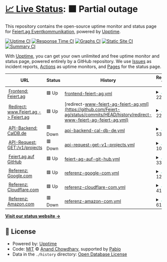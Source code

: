# [📈 Live Status](https://status.feiert.ag): <!--live status--> **🟧 Partial outage**

This repository contains the open-source uptime monitor and status page for [Feiert.ag Eventkommunikation](https://www.feiert.ag), powered by [Upptime](https://github.com/upptime/upptime).

[![Uptime CI](https://github.com/Feiert-ag/status/workflows/Uptime%20CI/badge.svg)](https://github.com/Feiert-ag/status/actions?query=workflow%3A%22Uptime+CI%22)
[![Response Time CI](https://github.com/Feiert-ag/status/workflows/Response%20Time%20CI/badge.svg)](https://github.com/Feiert-ag/status/actions?query=workflow%3A%22Response+Time+CI%22)
[![Graphs CI](https://github.com/Feiert-ag/status/workflows/Graphs%20CI/badge.svg)](https://github.com/Feiert-ag/status/actions?query=workflow%3A%22Graphs+CI%22)
[![Static Site CI](https://github.com/Feiert-ag/status/workflows/Static%20Site%20CI/badge.svg)](https://github.com/Feiert-ag/status/actions?query=workflow%3A%22Static+Site+CI%22)
[![Summary CI](https://github.com/Feiert-ag/status/workflows/Summary%20CI/badge.svg)](https://github.com/Feiert-ag/status/actions?query=workflow%3A%22Summary+CI%22)

With [Upptime](https://upptime.js.org), you can get your own unlimited and free uptime monitor and status page, powered entirely by a GitHub repository. We use [Issues](https://github.com/Feiert-ag/status/issues) as incident reports, [Actions](https://github.com/Feiert-ag/status/actions) as uptime monitors, and [Pages](https://status.feiert.ag) for the status page.

<!--start: status pages-->
<!-- This summary is generated by Upptime (https://github.com/upptime/upptime) -->
<!-- Do not edit this manually, your changes will be overwritten -->
<!-- prettier-ignore -->
| URL | Status | History | Response Time | Uptime |
| --- | ------ | ------- | ------------- | ------ |
| <img alt="" src="https://avatars.githubusercontent.com/u/156091420" height="13"> [Frontend: Feiert.ag](https://Feiert.ag) | 🟩 Up | [frontend-feiert-ag.yml](https://github.com/Feiert-ag/status/commits/HEAD/history/frontend-feiert-ag.yml) | <details><summary><img alt="Response time graph" src="./graphs/frontend-feiert-ag/response-time-week.png" height="20"> 223ms</summary><br><a href="https://status.feiert.ag/history/frontend-feiert-ag"><img alt="Response time 223" src="https://img.shields.io/endpoint?url=https%3A%2F%2Fraw.githubusercontent.com%2FFeiert-ag%2Fstatus%2FHEAD%2Fapi%2Ffrontend-feiert-ag%2Fresponse-time.json"></a><br><a href="https://status.feiert.ag/history/frontend-feiert-ag"><img alt="24-hour response time 223" src="https://img.shields.io/endpoint?url=https%3A%2F%2Fraw.githubusercontent.com%2FFeiert-ag%2Fstatus%2FHEAD%2Fapi%2Ffrontend-feiert-ag%2Fresponse-time-day.json"></a><br><a href="https://status.feiert.ag/history/frontend-feiert-ag"><img alt="7-day response time 223" src="https://img.shields.io/endpoint?url=https%3A%2F%2Fraw.githubusercontent.com%2FFeiert-ag%2Fstatus%2FHEAD%2Fapi%2Ffrontend-feiert-ag%2Fresponse-time-week.json"></a><br><a href="https://status.feiert.ag/history/frontend-feiert-ag"><img alt="30-day response time 223" src="https://img.shields.io/endpoint?url=https%3A%2F%2Fraw.githubusercontent.com%2FFeiert-ag%2Fstatus%2FHEAD%2Fapi%2Ffrontend-feiert-ag%2Fresponse-time-month.json"></a><br><a href="https://status.feiert.ag/history/frontend-feiert-ag"><img alt="1-year response time 223" src="https://img.shields.io/endpoint?url=https%3A%2F%2Fraw.githubusercontent.com%2FFeiert-ag%2Fstatus%2FHEAD%2Fapi%2Ffrontend-feiert-ag%2Fresponse-time-year.json"></a></details> | <details><summary><a href="https://status.feiert.ag/history/frontend-feiert-ag">100.00%</a></summary><a href="https://status.feiert.ag/history/frontend-feiert-ag"><img alt="All-time uptime 100.00%" src="https://img.shields.io/endpoint?url=https%3A%2F%2Fraw.githubusercontent.com%2FFeiert-ag%2Fstatus%2FHEAD%2Fapi%2Ffrontend-feiert-ag%2Fuptime.json"></a><br><a href="https://status.feiert.ag/history/frontend-feiert-ag"><img alt="24-hour uptime 100.00%" src="https://img.shields.io/endpoint?url=https%3A%2F%2Fraw.githubusercontent.com%2FFeiert-ag%2Fstatus%2FHEAD%2Fapi%2Ffrontend-feiert-ag%2Fuptime-day.json"></a><br><a href="https://status.feiert.ag/history/frontend-feiert-ag"><img alt="7-day uptime 100.00%" src="https://img.shields.io/endpoint?url=https%3A%2F%2Fraw.githubusercontent.com%2FFeiert-ag%2Fstatus%2FHEAD%2Fapi%2Ffrontend-feiert-ag%2Fuptime-week.json"></a><br><a href="https://status.feiert.ag/history/frontend-feiert-ag"><img alt="30-day uptime 100.00%" src="https://img.shields.io/endpoint?url=https%3A%2F%2Fraw.githubusercontent.com%2FFeiert-ag%2Fstatus%2FHEAD%2Fapi%2Ffrontend-feiert-ag%2Fuptime-month.json"></a><br><a href="https://status.feiert.ag/history/frontend-feiert-ag"><img alt="1-year uptime 100.00%" src="https://img.shields.io/endpoint?url=https%3A%2F%2Fraw.githubusercontent.com%2FFeiert-ag%2Fstatus%2FHEAD%2Fapi%2Ffrontend-feiert-ag%2Fuptime-year.json"></a></details>
| <img alt="" src="https://avatars.githubusercontent.com/u/156091420" height="13"> [Redirect: www.Feiert.ag -> Feiert.ag](https://www.Feiert.ag) | 🟩 Up | [redirect-www-feiert-ag-feiert-ag.yml](https://github.com/Feiert-ag/status/commits/HEAD/history/redirect-www-feiert-ag-feiert-ag.yml) | <details><summary><img alt="Response time graph" src="./graphs/redirect-www-feiert-ag-feiert-ag/response-time-week.png" height="20"> 222ms</summary><br><a href="https://status.feiert.ag/history/redirect-www-feiert-ag-feiert-ag"><img alt="Response time 222" src="https://img.shields.io/endpoint?url=https%3A%2F%2Fraw.githubusercontent.com%2FFeiert-ag%2Fstatus%2FHEAD%2Fapi%2Fredirect-www-feiert-ag-feiert-ag%2Fresponse-time.json"></a><br><a href="https://status.feiert.ag/history/redirect-www-feiert-ag-feiert-ag"><img alt="24-hour response time 222" src="https://img.shields.io/endpoint?url=https%3A%2F%2Fraw.githubusercontent.com%2FFeiert-ag%2Fstatus%2FHEAD%2Fapi%2Fredirect-www-feiert-ag-feiert-ag%2Fresponse-time-day.json"></a><br><a href="https://status.feiert.ag/history/redirect-www-feiert-ag-feiert-ag"><img alt="7-day response time 222" src="https://img.shields.io/endpoint?url=https%3A%2F%2Fraw.githubusercontent.com%2FFeiert-ag%2Fstatus%2FHEAD%2Fapi%2Fredirect-www-feiert-ag-feiert-ag%2Fresponse-time-week.json"></a><br><a href="https://status.feiert.ag/history/redirect-www-feiert-ag-feiert-ag"><img alt="30-day response time 222" src="https://img.shields.io/endpoint?url=https%3A%2F%2Fraw.githubusercontent.com%2FFeiert-ag%2Fstatus%2FHEAD%2Fapi%2Fredirect-www-feiert-ag-feiert-ag%2Fresponse-time-month.json"></a><br><a href="https://status.feiert.ag/history/redirect-www-feiert-ag-feiert-ag"><img alt="1-year response time 222" src="https://img.shields.io/endpoint?url=https%3A%2F%2Fraw.githubusercontent.com%2FFeiert-ag%2Fstatus%2FHEAD%2Fapi%2Fredirect-www-feiert-ag-feiert-ag%2Fresponse-time-year.json"></a></details> | <details><summary><a href="https://status.feiert.ag/history/redirect-www-feiert-ag-feiert-ag">100.00%</a></summary><a href="https://status.feiert.ag/history/redirect-www-feiert-ag-feiert-ag"><img alt="All-time uptime 100.00%" src="https://img.shields.io/endpoint?url=https%3A%2F%2Fraw.githubusercontent.com%2FFeiert-ag%2Fstatus%2FHEAD%2Fapi%2Fredirect-www-feiert-ag-feiert-ag%2Fuptime.json"></a><br><a href="https://status.feiert.ag/history/redirect-www-feiert-ag-feiert-ag"><img alt="24-hour uptime 100.00%" src="https://img.shields.io/endpoint?url=https%3A%2F%2Fraw.githubusercontent.com%2FFeiert-ag%2Fstatus%2FHEAD%2Fapi%2Fredirect-www-feiert-ag-feiert-ag%2Fuptime-day.json"></a><br><a href="https://status.feiert.ag/history/redirect-www-feiert-ag-feiert-ag"><img alt="7-day uptime 100.00%" src="https://img.shields.io/endpoint?url=https%3A%2F%2Fraw.githubusercontent.com%2FFeiert-ag%2Fstatus%2FHEAD%2Fapi%2Fredirect-www-feiert-ag-feiert-ag%2Fuptime-week.json"></a><br><a href="https://status.feiert.ag/history/redirect-www-feiert-ag-feiert-ag"><img alt="30-day uptime 100.00%" src="https://img.shields.io/endpoint?url=https%3A%2F%2Fraw.githubusercontent.com%2FFeiert-ag%2Fstatus%2FHEAD%2Fapi%2Fredirect-www-feiert-ag-feiert-ag%2Fuptime-month.json"></a><br><a href="https://status.feiert.ag/history/redirect-www-feiert-ag-feiert-ag"><img alt="1-year uptime 100.00%" src="https://img.shields.io/endpoint?url=https%3A%2F%2Fraw.githubusercontent.com%2FFeiert-ag%2Fstatus%2FHEAD%2Fapi%2Fredirect-www-feiert-ag-feiert-ag%2Fuptime-year.json"></a></details>
| <img alt="" src="https://www.openapis.org/wp-content/uploads/sites/3/2019/06/favicon-140x140.png" height="13"> [API-Backend: CalDB.de](https://CalDB.de) | 🟥 Down | [api-backend-cal-db-de.yml](https://github.com/Feiert-ag/status/commits/HEAD/history/api-backend-cal-db-de.yml) | <details><summary><img alt="Response time graph" src="./graphs/api-backend-cal-db-de/response-time-week.png" height="20"> 539ms</summary><br><a href="https://status.feiert.ag/history/api-backend-cal-db-de"><img alt="Response time 539" src="https://img.shields.io/endpoint?url=https%3A%2F%2Fraw.githubusercontent.com%2FFeiert-ag%2Fstatus%2FHEAD%2Fapi%2Fapi-backend-cal-db-de%2Fresponse-time.json"></a><br><a href="https://status.feiert.ag/history/api-backend-cal-db-de"><img alt="24-hour response time 539" src="https://img.shields.io/endpoint?url=https%3A%2F%2Fraw.githubusercontent.com%2FFeiert-ag%2Fstatus%2FHEAD%2Fapi%2Fapi-backend-cal-db-de%2Fresponse-time-day.json"></a><br><a href="https://status.feiert.ag/history/api-backend-cal-db-de"><img alt="7-day response time 539" src="https://img.shields.io/endpoint?url=https%3A%2F%2Fraw.githubusercontent.com%2FFeiert-ag%2Fstatus%2FHEAD%2Fapi%2Fapi-backend-cal-db-de%2Fresponse-time-week.json"></a><br><a href="https://status.feiert.ag/history/api-backend-cal-db-de"><img alt="30-day response time 539" src="https://img.shields.io/endpoint?url=https%3A%2F%2Fraw.githubusercontent.com%2FFeiert-ag%2Fstatus%2FHEAD%2Fapi%2Fapi-backend-cal-db-de%2Fresponse-time-month.json"></a><br><a href="https://status.feiert.ag/history/api-backend-cal-db-de"><img alt="1-year response time 539" src="https://img.shields.io/endpoint?url=https%3A%2F%2Fraw.githubusercontent.com%2FFeiert-ag%2Fstatus%2FHEAD%2Fapi%2Fapi-backend-cal-db-de%2Fresponse-time-year.json"></a></details> | <details><summary><a href="https://status.feiert.ag/history/api-backend-cal-db-de">0.04%</a></summary><a href="https://status.feiert.ag/history/api-backend-cal-db-de"><img alt="All-time uptime 0.04%" src="https://img.shields.io/endpoint?url=https%3A%2F%2Fraw.githubusercontent.com%2FFeiert-ag%2Fstatus%2FHEAD%2Fapi%2Fapi-backend-cal-db-de%2Fuptime.json"></a><br><a href="https://status.feiert.ag/history/api-backend-cal-db-de"><img alt="24-hour uptime 0.04%" src="https://img.shields.io/endpoint?url=https%3A%2F%2Fraw.githubusercontent.com%2FFeiert-ag%2Fstatus%2FHEAD%2Fapi%2Fapi-backend-cal-db-de%2Fuptime-day.json"></a><br><a href="https://status.feiert.ag/history/api-backend-cal-db-de"><img alt="7-day uptime 0.04%" src="https://img.shields.io/endpoint?url=https%3A%2F%2Fraw.githubusercontent.com%2FFeiert-ag%2Fstatus%2FHEAD%2Fapi%2Fapi-backend-cal-db-de%2Fuptime-week.json"></a><br><a href="https://status.feiert.ag/history/api-backend-cal-db-de"><img alt="30-day uptime 0.04%" src="https://img.shields.io/endpoint?url=https%3A%2F%2Fraw.githubusercontent.com%2FFeiert-ag%2Fstatus%2FHEAD%2Fapi%2Fapi-backend-cal-db-de%2Fuptime-month.json"></a><br><a href="https://status.feiert.ag/history/api-backend-cal-db-de"><img alt="1-year uptime 0.04%" src="https://img.shields.io/endpoint?url=https%3A%2F%2Fraw.githubusercontent.com%2FFeiert-ag%2Fstatus%2FHEAD%2Fapi%2Fapi-backend-cal-db-de%2Fuptime-year.json"></a></details>
| <img alt="" src="https://www.openapis.org/wp-content/uploads/sites/3/2019/06/favicon-140x140.png" height="13"> [API-Request: GET:/v1/projects](https://CalDB.de/v1/projects) | 🟥 Down | [api-request-get-v1-projects.yml](https://github.com/Feiert-ag/status/commits/HEAD/history/api-request-get-v1-projects.yml) | <details><summary><img alt="Response time graph" src="./graphs/api-request-get-v1-projects/response-time-week.png" height="20"> 102ms</summary><br><a href="https://status.feiert.ag/history/api-request-get-v1-projects"><img alt="Response time 102" src="https://img.shields.io/endpoint?url=https%3A%2F%2Fraw.githubusercontent.com%2FFeiert-ag%2Fstatus%2FHEAD%2Fapi%2Fapi-request-get-v1-projects%2Fresponse-time.json"></a><br><a href="https://status.feiert.ag/history/api-request-get-v1-projects"><img alt="24-hour response time 102" src="https://img.shields.io/endpoint?url=https%3A%2F%2Fraw.githubusercontent.com%2FFeiert-ag%2Fstatus%2FHEAD%2Fapi%2Fapi-request-get-v1-projects%2Fresponse-time-day.json"></a><br><a href="https://status.feiert.ag/history/api-request-get-v1-projects"><img alt="7-day response time 102" src="https://img.shields.io/endpoint?url=https%3A%2F%2Fraw.githubusercontent.com%2FFeiert-ag%2Fstatus%2FHEAD%2Fapi%2Fapi-request-get-v1-projects%2Fresponse-time-week.json"></a><br><a href="https://status.feiert.ag/history/api-request-get-v1-projects"><img alt="30-day response time 102" src="https://img.shields.io/endpoint?url=https%3A%2F%2Fraw.githubusercontent.com%2FFeiert-ag%2Fstatus%2FHEAD%2Fapi%2Fapi-request-get-v1-projects%2Fresponse-time-month.json"></a><br><a href="https://status.feiert.ag/history/api-request-get-v1-projects"><img alt="1-year response time 102" src="https://img.shields.io/endpoint?url=https%3A%2F%2Fraw.githubusercontent.com%2FFeiert-ag%2Fstatus%2FHEAD%2Fapi%2Fapi-request-get-v1-projects%2Fresponse-time-year.json"></a></details> | <details><summary><a href="https://status.feiert.ag/history/api-request-get-v1-projects">0.01%</a></summary><a href="https://status.feiert.ag/history/api-request-get-v1-projects"><img alt="All-time uptime 0.01%" src="https://img.shields.io/endpoint?url=https%3A%2F%2Fraw.githubusercontent.com%2FFeiert-ag%2Fstatus%2FHEAD%2Fapi%2Fapi-request-get-v1-projects%2Fuptime.json"></a><br><a href="https://status.feiert.ag/history/api-request-get-v1-projects"><img alt="24-hour uptime 0.01%" src="https://img.shields.io/endpoint?url=https%3A%2F%2Fraw.githubusercontent.com%2FFeiert-ag%2Fstatus%2FHEAD%2Fapi%2Fapi-request-get-v1-projects%2Fuptime-day.json"></a><br><a href="https://status.feiert.ag/history/api-request-get-v1-projects"><img alt="7-day uptime 0.01%" src="https://img.shields.io/endpoint?url=https%3A%2F%2Fraw.githubusercontent.com%2FFeiert-ag%2Fstatus%2FHEAD%2Fapi%2Fapi-request-get-v1-projects%2Fuptime-week.json"></a><br><a href="https://status.feiert.ag/history/api-request-get-v1-projects"><img alt="30-day uptime 0.01%" src="https://img.shields.io/endpoint?url=https%3A%2F%2Fraw.githubusercontent.com%2FFeiert-ag%2Fstatus%2FHEAD%2Fapi%2Fapi-request-get-v1-projects%2Fuptime-month.json"></a><br><a href="https://status.feiert.ag/history/api-request-get-v1-projects"><img alt="1-year uptime 0.01%" src="https://img.shields.io/endpoint?url=https%3A%2F%2Fraw.githubusercontent.com%2FFeiert-ag%2Fstatus%2FHEAD%2Fapi%2Fapi-request-get-v1-projects%2Fuptime-year.json"></a></details>
| <img alt="" src="https://github.com/favicon.ico" height="13"> [Feiert.ag auf GitHub](https://github.com/feiert-ag/) | 🟩 Up | [feiert-ag-auf-git-hub.yml](https://github.com/Feiert-ag/status/commits/HEAD/history/feiert-ag-auf-git-hub.yml) | <details><summary><img alt="Response time graph" src="./graphs/feiert-ag-auf-git-hub/response-time-week.png" height="20"> 334ms</summary><br><a href="https://status.feiert.ag/history/feiert-ag-auf-git-hub"><img alt="Response time 334" src="https://img.shields.io/endpoint?url=https%3A%2F%2Fraw.githubusercontent.com%2FFeiert-ag%2Fstatus%2FHEAD%2Fapi%2Ffeiert-ag-auf-git-hub%2Fresponse-time.json"></a><br><a href="https://status.feiert.ag/history/feiert-ag-auf-git-hub"><img alt="24-hour response time 334" src="https://img.shields.io/endpoint?url=https%3A%2F%2Fraw.githubusercontent.com%2FFeiert-ag%2Fstatus%2FHEAD%2Fapi%2Ffeiert-ag-auf-git-hub%2Fresponse-time-day.json"></a><br><a href="https://status.feiert.ag/history/feiert-ag-auf-git-hub"><img alt="7-day response time 334" src="https://img.shields.io/endpoint?url=https%3A%2F%2Fraw.githubusercontent.com%2FFeiert-ag%2Fstatus%2FHEAD%2Fapi%2Ffeiert-ag-auf-git-hub%2Fresponse-time-week.json"></a><br><a href="https://status.feiert.ag/history/feiert-ag-auf-git-hub"><img alt="30-day response time 334" src="https://img.shields.io/endpoint?url=https%3A%2F%2Fraw.githubusercontent.com%2FFeiert-ag%2Fstatus%2FHEAD%2Fapi%2Ffeiert-ag-auf-git-hub%2Fresponse-time-month.json"></a><br><a href="https://status.feiert.ag/history/feiert-ag-auf-git-hub"><img alt="1-year response time 334" src="https://img.shields.io/endpoint?url=https%3A%2F%2Fraw.githubusercontent.com%2FFeiert-ag%2Fstatus%2FHEAD%2Fapi%2Ffeiert-ag-auf-git-hub%2Fresponse-time-year.json"></a></details> | <details><summary><a href="https://status.feiert.ag/history/feiert-ag-auf-git-hub">100.00%</a></summary><a href="https://status.feiert.ag/history/feiert-ag-auf-git-hub"><img alt="All-time uptime 100.00%" src="https://img.shields.io/endpoint?url=https%3A%2F%2Fraw.githubusercontent.com%2FFeiert-ag%2Fstatus%2FHEAD%2Fapi%2Ffeiert-ag-auf-git-hub%2Fuptime.json"></a><br><a href="https://status.feiert.ag/history/feiert-ag-auf-git-hub"><img alt="24-hour uptime 100.00%" src="https://img.shields.io/endpoint?url=https%3A%2F%2Fraw.githubusercontent.com%2FFeiert-ag%2Fstatus%2FHEAD%2Fapi%2Ffeiert-ag-auf-git-hub%2Fuptime-day.json"></a><br><a href="https://status.feiert.ag/history/feiert-ag-auf-git-hub"><img alt="7-day uptime 100.00%" src="https://img.shields.io/endpoint?url=https%3A%2F%2Fraw.githubusercontent.com%2FFeiert-ag%2Fstatus%2FHEAD%2Fapi%2Ffeiert-ag-auf-git-hub%2Fuptime-week.json"></a><br><a href="https://status.feiert.ag/history/feiert-ag-auf-git-hub"><img alt="30-day uptime 100.00%" src="https://img.shields.io/endpoint?url=https%3A%2F%2Fraw.githubusercontent.com%2FFeiert-ag%2Fstatus%2FHEAD%2Fapi%2Ffeiert-ag-auf-git-hub%2Fuptime-month.json"></a><br><a href="https://status.feiert.ag/history/feiert-ag-auf-git-hub"><img alt="1-year uptime 100.00%" src="https://img.shields.io/endpoint?url=https%3A%2F%2Fraw.githubusercontent.com%2FFeiert-ag%2Fstatus%2FHEAD%2Fapi%2Ffeiert-ag-auf-git-hub%2Fuptime-year.json"></a></details>
| <img alt="" src="https://www.google.com/favicon.ico" height="13"> [Referenz: Google.com](https://google.com) | 🟩 Up | [referenz-google-com.yml](https://github.com/Feiert-ag/status/commits/HEAD/history/referenz-google-com.yml) | <details><summary><img alt="Response time graph" src="./graphs/referenz-google-com/response-time-week.png" height="20"> 120ms</summary><br><a href="https://status.feiert.ag/history/referenz-google-com"><img alt="Response time 120" src="https://img.shields.io/endpoint?url=https%3A%2F%2Fraw.githubusercontent.com%2FFeiert-ag%2Fstatus%2FHEAD%2Fapi%2Freferenz-google-com%2Fresponse-time.json"></a><br><a href="https://status.feiert.ag/history/referenz-google-com"><img alt="24-hour response time 120" src="https://img.shields.io/endpoint?url=https%3A%2F%2Fraw.githubusercontent.com%2FFeiert-ag%2Fstatus%2FHEAD%2Fapi%2Freferenz-google-com%2Fresponse-time-day.json"></a><br><a href="https://status.feiert.ag/history/referenz-google-com"><img alt="7-day response time 120" src="https://img.shields.io/endpoint?url=https%3A%2F%2Fraw.githubusercontent.com%2FFeiert-ag%2Fstatus%2FHEAD%2Fapi%2Freferenz-google-com%2Fresponse-time-week.json"></a><br><a href="https://status.feiert.ag/history/referenz-google-com"><img alt="30-day response time 120" src="https://img.shields.io/endpoint?url=https%3A%2F%2Fraw.githubusercontent.com%2FFeiert-ag%2Fstatus%2FHEAD%2Fapi%2Freferenz-google-com%2Fresponse-time-month.json"></a><br><a href="https://status.feiert.ag/history/referenz-google-com"><img alt="1-year response time 120" src="https://img.shields.io/endpoint?url=https%3A%2F%2Fraw.githubusercontent.com%2FFeiert-ag%2Fstatus%2FHEAD%2Fapi%2Freferenz-google-com%2Fresponse-time-year.json"></a></details> | <details><summary><a href="https://status.feiert.ag/history/referenz-google-com">100.00%</a></summary><a href="https://status.feiert.ag/history/referenz-google-com"><img alt="All-time uptime 100.00%" src="https://img.shields.io/endpoint?url=https%3A%2F%2Fraw.githubusercontent.com%2FFeiert-ag%2Fstatus%2FHEAD%2Fapi%2Freferenz-google-com%2Fuptime.json"></a><br><a href="https://status.feiert.ag/history/referenz-google-com"><img alt="24-hour uptime 100.00%" src="https://img.shields.io/endpoint?url=https%3A%2F%2Fraw.githubusercontent.com%2FFeiert-ag%2Fstatus%2FHEAD%2Fapi%2Freferenz-google-com%2Fuptime-day.json"></a><br><a href="https://status.feiert.ag/history/referenz-google-com"><img alt="7-day uptime 100.00%" src="https://img.shields.io/endpoint?url=https%3A%2F%2Fraw.githubusercontent.com%2FFeiert-ag%2Fstatus%2FHEAD%2Fapi%2Freferenz-google-com%2Fuptime-week.json"></a><br><a href="https://status.feiert.ag/history/referenz-google-com"><img alt="30-day uptime 100.00%" src="https://img.shields.io/endpoint?url=https%3A%2F%2Fraw.githubusercontent.com%2FFeiert-ag%2Fstatus%2FHEAD%2Fapi%2Freferenz-google-com%2Fuptime-month.json"></a><br><a href="https://status.feiert.ag/history/referenz-google-com"><img alt="1-year uptime 100.00%" src="https://img.shields.io/endpoint?url=https%3A%2F%2Fraw.githubusercontent.com%2FFeiert-ag%2Fstatus%2FHEAD%2Fapi%2Freferenz-google-com%2Fuptime-year.json"></a></details>
| <img alt="" src="https://cloudflare.com/favicon.ico" height="13"> [Referenz: Cloudflare.com](https://cloudflare.com) | 🟩 Up | [referenz-cloudflare-com.yml](https://github.com/Feiert-ag/status/commits/HEAD/history/referenz-cloudflare-com.yml) | <details><summary><img alt="Response time graph" src="./graphs/referenz-cloudflare-com/response-time-week.png" height="20"> 416ms</summary><br><a href="https://status.feiert.ag/history/referenz-cloudflare-com"><img alt="Response time 416" src="https://img.shields.io/endpoint?url=https%3A%2F%2Fraw.githubusercontent.com%2FFeiert-ag%2Fstatus%2FHEAD%2Fapi%2Freferenz-cloudflare-com%2Fresponse-time.json"></a><br><a href="https://status.feiert.ag/history/referenz-cloudflare-com"><img alt="24-hour response time 416" src="https://img.shields.io/endpoint?url=https%3A%2F%2Fraw.githubusercontent.com%2FFeiert-ag%2Fstatus%2FHEAD%2Fapi%2Freferenz-cloudflare-com%2Fresponse-time-day.json"></a><br><a href="https://status.feiert.ag/history/referenz-cloudflare-com"><img alt="7-day response time 416" src="https://img.shields.io/endpoint?url=https%3A%2F%2Fraw.githubusercontent.com%2FFeiert-ag%2Fstatus%2FHEAD%2Fapi%2Freferenz-cloudflare-com%2Fresponse-time-week.json"></a><br><a href="https://status.feiert.ag/history/referenz-cloudflare-com"><img alt="30-day response time 416" src="https://img.shields.io/endpoint?url=https%3A%2F%2Fraw.githubusercontent.com%2FFeiert-ag%2Fstatus%2FHEAD%2Fapi%2Freferenz-cloudflare-com%2Fresponse-time-month.json"></a><br><a href="https://status.feiert.ag/history/referenz-cloudflare-com"><img alt="1-year response time 416" src="https://img.shields.io/endpoint?url=https%3A%2F%2Fraw.githubusercontent.com%2FFeiert-ag%2Fstatus%2FHEAD%2Fapi%2Freferenz-cloudflare-com%2Fresponse-time-year.json"></a></details> | <details><summary><a href="https://status.feiert.ag/history/referenz-cloudflare-com">100.00%</a></summary><a href="https://status.feiert.ag/history/referenz-cloudflare-com"><img alt="All-time uptime 100.00%" src="https://img.shields.io/endpoint?url=https%3A%2F%2Fraw.githubusercontent.com%2FFeiert-ag%2Fstatus%2FHEAD%2Fapi%2Freferenz-cloudflare-com%2Fuptime.json"></a><br><a href="https://status.feiert.ag/history/referenz-cloudflare-com"><img alt="24-hour uptime 100.00%" src="https://img.shields.io/endpoint?url=https%3A%2F%2Fraw.githubusercontent.com%2FFeiert-ag%2Fstatus%2FHEAD%2Fapi%2Freferenz-cloudflare-com%2Fuptime-day.json"></a><br><a href="https://status.feiert.ag/history/referenz-cloudflare-com"><img alt="7-day uptime 100.00%" src="https://img.shields.io/endpoint?url=https%3A%2F%2Fraw.githubusercontent.com%2FFeiert-ag%2Fstatus%2FHEAD%2Fapi%2Freferenz-cloudflare-com%2Fuptime-week.json"></a><br><a href="https://status.feiert.ag/history/referenz-cloudflare-com"><img alt="30-day uptime 100.00%" src="https://img.shields.io/endpoint?url=https%3A%2F%2Fraw.githubusercontent.com%2FFeiert-ag%2Fstatus%2FHEAD%2Fapi%2Freferenz-cloudflare-com%2Fuptime-month.json"></a><br><a href="https://status.feiert.ag/history/referenz-cloudflare-com"><img alt="1-year uptime 100.00%" src="https://img.shields.io/endpoint?url=https%3A%2F%2Fraw.githubusercontent.com%2FFeiert-ag%2Fstatus%2FHEAD%2Fapi%2Freferenz-cloudflare-com%2Fuptime-year.json"></a></details>
| <img alt="" src="https://amazon.com/favicon.ico" height="13"> [Referenz: Amazon.com](https://amazon.com.com) | 🟥 Down | [referenz-amazon-com.yml](https://github.com/Feiert-ag/status/commits/HEAD/history/referenz-amazon-com.yml) | <details><summary><img alt="Response time graph" src="./graphs/referenz-amazon-com/response-time-week.png" height="20"> 61ms</summary><br><a href="https://status.feiert.ag/history/referenz-amazon-com"><img alt="Response time 61" src="https://img.shields.io/endpoint?url=https%3A%2F%2Fraw.githubusercontent.com%2FFeiert-ag%2Fstatus%2FHEAD%2Fapi%2Freferenz-amazon-com%2Fresponse-time.json"></a><br><a href="https://status.feiert.ag/history/referenz-amazon-com"><img alt="24-hour response time 61" src="https://img.shields.io/endpoint?url=https%3A%2F%2Fraw.githubusercontent.com%2FFeiert-ag%2Fstatus%2FHEAD%2Fapi%2Freferenz-amazon-com%2Fresponse-time-day.json"></a><br><a href="https://status.feiert.ag/history/referenz-amazon-com"><img alt="7-day response time 61" src="https://img.shields.io/endpoint?url=https%3A%2F%2Fraw.githubusercontent.com%2FFeiert-ag%2Fstatus%2FHEAD%2Fapi%2Freferenz-amazon-com%2Fresponse-time-week.json"></a><br><a href="https://status.feiert.ag/history/referenz-amazon-com"><img alt="30-day response time 61" src="https://img.shields.io/endpoint?url=https%3A%2F%2Fraw.githubusercontent.com%2FFeiert-ag%2Fstatus%2FHEAD%2Fapi%2Freferenz-amazon-com%2Fresponse-time-month.json"></a><br><a href="https://status.feiert.ag/history/referenz-amazon-com"><img alt="1-year response time 61" src="https://img.shields.io/endpoint?url=https%3A%2F%2Fraw.githubusercontent.com%2FFeiert-ag%2Fstatus%2FHEAD%2Fapi%2Freferenz-amazon-com%2Fresponse-time-year.json"></a></details> | <details><summary><a href="https://status.feiert.ag/history/referenz-amazon-com">0.02%</a></summary><a href="https://status.feiert.ag/history/referenz-amazon-com"><img alt="All-time uptime 0.02%" src="https://img.shields.io/endpoint?url=https%3A%2F%2Fraw.githubusercontent.com%2FFeiert-ag%2Fstatus%2FHEAD%2Fapi%2Freferenz-amazon-com%2Fuptime.json"></a><br><a href="https://status.feiert.ag/history/referenz-amazon-com"><img alt="24-hour uptime 0.02%" src="https://img.shields.io/endpoint?url=https%3A%2F%2Fraw.githubusercontent.com%2FFeiert-ag%2Fstatus%2FHEAD%2Fapi%2Freferenz-amazon-com%2Fuptime-day.json"></a><br><a href="https://status.feiert.ag/history/referenz-amazon-com"><img alt="7-day uptime 0.02%" src="https://img.shields.io/endpoint?url=https%3A%2F%2Fraw.githubusercontent.com%2FFeiert-ag%2Fstatus%2FHEAD%2Fapi%2Freferenz-amazon-com%2Fuptime-week.json"></a><br><a href="https://status.feiert.ag/history/referenz-amazon-com"><img alt="30-day uptime 0.02%" src="https://img.shields.io/endpoint?url=https%3A%2F%2Fraw.githubusercontent.com%2FFeiert-ag%2Fstatus%2FHEAD%2Fapi%2Freferenz-amazon-com%2Fuptime-month.json"></a><br><a href="https://status.feiert.ag/history/referenz-amazon-com"><img alt="1-year uptime 0.02%" src="https://img.shields.io/endpoint?url=https%3A%2F%2Fraw.githubusercontent.com%2FFeiert-ag%2Fstatus%2FHEAD%2Fapi%2Freferenz-amazon-com%2Fuptime-year.json"></a></details>

<!--end: status pages-->

[**Visit our status website →**](https://status.feiert.ag)

## 📄 License

- Powered by: [Upptime](https://github.com/upptime/upptime)
- Code: [MIT](./LICENSE) © [Anand Chowdhary](https://anandchowdhary.com), supported by [Pabio](https://pabio.com)
- Data in the `./history` directory: [Open Database License](https://opendatacommons.org/licenses/odbl/1-0/)
